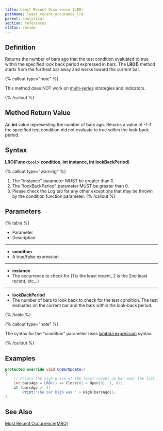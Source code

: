 ```yaml
---
title: Least Recent Occurrence (LRO)
pathName: least_recent_occurence_lro
parent: analytical
section: references
status: review
---
```


## Definition

Returns the number of bars ago that the test condition evaluated to true within the specified look back period expressed in bars. The **LRO()** method starts from the furthest bar away and works toward the current bar.

{% callout type="note" %}

This method does NOT work on [multi-series](multi_time_frame_instruments.md) strategies and indicators.

{% /callout %}

## Method Return Value

An **int** value representing the number of bars ago. Returns a value of -1 if the specified test condition did not evaluate to true within the look-back period.

## Syntax

**LRO(Func<`bool`> condition, int instance, int lookBackPeriod)**

{% callout type="warning" %}

1. The "instance" parameter MUST be greater than 0.
2. The "lookBackPeriod" parameter MUST be greater than 0.
3. Please check the Log tab for any other exceptions that may be thrown by the condition function parameter.
{% /callout %}

## Parameters

{% table %}

* Parameter
* Description

---

* **condition**
* A true/false expression

---

* **instance**
* The occurrence to check for (1 is the least recent, 2 is the 2nd least recent, etc...)

---

* **lookBackPeriod**
* The number of bars to look back to check for the test condition. The test evaluates on the current bar and the bars within the look-back period.

{% /table %}

{% callout type="note" %}

The syntax for the "condition" parameter uses [lambda expression](http://msdn.microsoft.com/en-us/library/bb397687.aspx) syntax.

{% /callout %}

## Examples

```csharp
protected override void OnBarUpdate()
{
    // Prints the high price of the least recent up bar over the last 10 bars (current bar + look back period's 9 bars before that)
    int barsAgo = LRO(() => Close[0] > Open[0], 1, 9);
    if (barsAgo > -1)
        Print("The bar high was " + High[barsAgo]);         
}
```

## See Also  

[Most Recent Occurrence(MRO)](most_recent_occurrence_mro.md)
